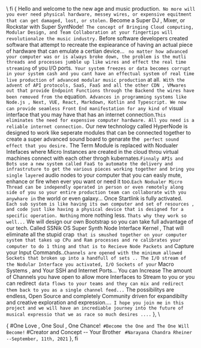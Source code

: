 \ 
fi 
{
Hello and welcome to the new age and music production.`
No more will you ever need physical hardware, messey wires, or expensive equitment that can get damaged, lost, or stolen.`
Become a Super DJ , Mixer, or Rockstar with Super SyntNode!`
The concept of Bringing Cloud computing, Modular Design, and Team Collaboration at your fingertips will revolutionalze the music industry.`
Before software developers created software that attempt to recreate the expiearance of having an actual piece of hardware that can emulate a certian device... `
no matter how advanced your computer was or is always broke down, the problem is the mutli threads and processes jumble up like wires and effect the real time streaming`
of you I/O ports.`
Your system freezes or data becomes corrupt in your system cash and you cant have an effectual system of real time live production of advanced modular music production`
at all.`
With the advent of API protocols, SaaS, FaaS and all the other CDN , VMwares out that provide Endpoint Functions through the Backend the wires have been removed from the`
equation.`
Advances in programming systems like Node.js , Next, VUE, React, Markdown, Kotlin and Typescript. We now can provide seamless Front End manifestation for any kind of`
visual interface that you may have that has an internet connection.`
This eliminates the need for expensive computer hardware. All you need is a reliable internet connection. `
Our new technology called HyperNode is designed to work like seperate modules that can be connected together to create a super advanced sound board to genarate the `
perfect sound effect that you desire.`
The Term Module is replaced with Nodualer Intefaces where Micro Instances are created in the cloud throu virtual machines connect with each other throgh kubernates.`
Finnaly APIs and Bots use a new system called FaaS to automate the delivery and infrastruture to get the various pieces working together and bring you single layered `
audio nodes to your computer that you can easly mute, enhance or fire when ever you want or need it too.`
Each Nodualer Micro Thread can be independly operated in person or even remotely along side of you so your entire production team can collaborate with you anywhare in `
the world or even galaxy... Once Startlink is fully activated.`
Each sub system is like having its own computer and set of resources , and code just like having a physical device that is designed for a specific operation. Nothing` 
more nothing less. `
Thats why they work so well... `
We will design our own Bootstrap so you can take full advantage of our tech. Called SSNik OS  Super Synth Node Interface Kernel , That will eliminate all the stupid crap`
that is smushed together on your computer system that takes up CPu and Ram processes and re calibrates your computer to do 1 thing and that is to Recieve Node Packets and`
Capture your Input Commands..`
Channels are opened with the minimum allowed Sockets that broken up into a handfull of sets .. The I/O stream of the Nodular Interface you activated, I/O Sockets of your `
Macro Systems , and Your SSH and Internet Ports...  You can Increase The amount of Channels you have open to allow more Interfaces to Stream to you or you can redirect`
data flows to your teams and they can mix and redirect them back to you as a single channel feed...`
The possibilitys are endless, Open Source and completely Community driven for expandibilty and creative exploration and expression....`
I hope you join me in this project and we will have an incrediable journey into the future of musical expressio that we as race so much desires ....` 
},
\

{
#One Love , One Soul , One Chance!`
#Become the One and The One Will Become!`
#Creator and Concept -- Your Brother `
#Narayana Chandra Rheiner --September, 11th, 2021`
},
fi
